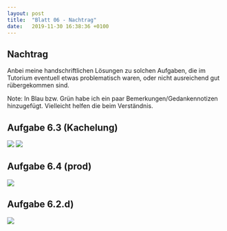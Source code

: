 ```yaml
---
layout: post
title:  "Blatt 06 - Nachtrag"
date:   2019-11-30 16:38:36 +0100
---
```


<script type="text/x-mathjax-config">
    MathJax.Hub.Config({
      tex2jax: {
        inlineMath: [['$','$'], ['\\(','\\)']],
        processEscapes: true
      }
    });
    </script>
<script src="https://cdnjs.cloudflare.com/ajax/libs/mathjax/2.7.0/MathJax.js?config=TeX-AMS-MML_HTMLorMML" type="text/javascript"></script>

## Nachtrag

Anbei meine handschriftlichen Lösungen zu solchen Aufgaben, die im Tutorium eventuell etwas problematisch waren, oder nicht ausreichend gut rübergekommen sind.

Note: In Blau bzw. Grün habe ich ein paar Bemerkungen/Gedankennotizen hinzugefügt. Vielleicht helfen die beim Verständnis.

## Aufgabe 6.3 (Kachelung)

<img src="{{site.baseurl}}/assets/b6_a3_1.png">
<img src="{{site.baseurl}}/assets/b6_a3_2.png">

## Aufgabe 6.4 (prod)

<img src="{{site.baseurl}}/assets/b6_a4.png">

## Aufgabe 6.2.d)

<img src="{{site.baseurl}}/assets/b6_a2_d.png">


